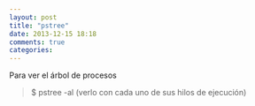 ```yaml
---
layout: post
title: "pstree"
date: 2013-12-15 18:18
comments: true
categories: 
---
```

Para ver el árbol de procesos

>$ pstree -al   (verlo con cada uno de sus hilos de ejecución)

